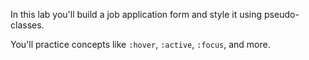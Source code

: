 In this lab you'll build a job application form and style it using pseudo-classes.

You'll practice concepts like `:hover`, `:active`, `:focus`, and more.